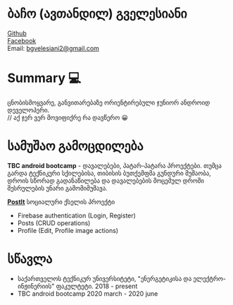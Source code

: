 # ბაჩო (ავთანდილ) გველესიანი
<a href="https://github.com/bachiko">Github</a><br />
<a href="https://www.facebook.com/bacho.gvelesiani/">Facebook</a><br />
Email: bgvelesiani2@gmail.com

# Summary :computer:
ცნობისმოყვარე, განვითარებაზე ორიენტირებული ჯუნიორ ანდროიდ დეველოპერი. <br />
// აქ ჯერ ვერ მოვიფიქრე რა დავწერო :grinning:

# სამუშაო გამოცდილება

**TBC android bootcamp** - დავალებები, პატარ-პატარა პროექტები. თუმცა გარდა ტექნიკური სქილებისა, თიბისის ბუთქემფმა გუნდური მუშაობა, დროის სწორად გადანაწილება და დავალებების მოცემულ დროში შესრულების უნარი გამომიმუშავა.

**<a href="https://github.com/TBC-final-project/TBCFinal">PostIt</a>**  სოციალური ქსელის პროექტი
  * Firebase authentication (Login, Register)
  * Posts (CRUD operations)
  * Profile (Edit, Profile image actions)


# სწავლა
* საქართველოს ტექნიკურ უნივერსიტეტი, "ენერგეტიკისა და ელექტრო-ინჟინერიის" ფაკულტეტი. 2018 - present
* TBC android bootcamp 2020 march - 2020 june
